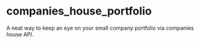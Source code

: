 # companies_house_portfolio
A neat way to keep an eye on your small company portfolio via companies house API.
